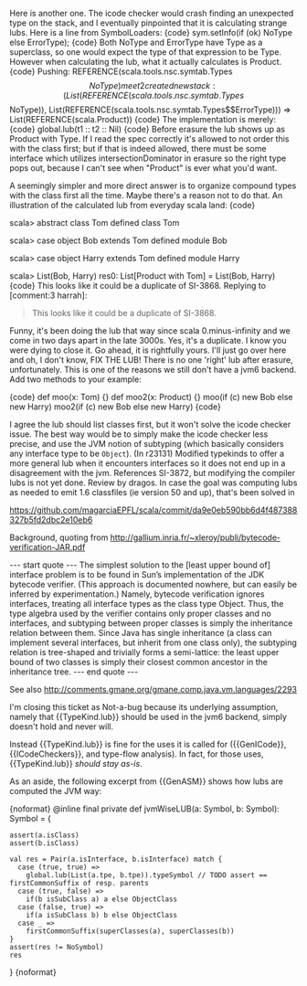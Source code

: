 Here is another one.  The icode checker would crash finding an unexpected type on the stack, and I eventually pinpointed that it is calculating strange lubs.  Here is a line from SymbolLoaders:
{code}
sym.setInfo(if (ok) NoType else ErrorType);
{code}
Both NoType and ErrorType have Type as a superclass, so one would expect the type of that expression to be Type.  However when calculating the lub, what it actually calculates is Product.
{code}
Pushing: REFERENCE(scala.tools.nsc.symtab.Types$$NoType)
meet2 created new stack: (List(REFERENCE(scala.tools.nsc.symtab.Types$$NoType)),
List(REFERENCE(scala.tools.nsc.symtab.Types$$ErrorType))) =>
List(REFERENCE(scala.Product))
{code}
The implementation is merely:
{code}
global.lub(t1 :: t2 :: Nil)
{code}
Before erasure the lub shows up as Product with Type.  If I read the spec correctly it's allowed to not order this with the class first; but if that is indeed allowed, there must be some interface which utilizes intersectionDominator in erasure so the right type pops out, because I can't see when "Product" is ever what you'd want.

A seemingly simpler and more direct answer is to organize compound types with the class first all the time.  Maybe there's a reason not to do that.
An illustration of the calculated lub from everyday scala land:
{code}

scala> abstract class Tom
defined class Tom

scala> case object Bob extends Tom
defined module Bob

scala> case object Harry extends Tom
defined module Harry

scala> List(Bob, Harry)
res0: List[Product with Tom] = List(Bob, Harry)
{code}
This looks like it could be a duplicate of SI-3868.
Replying to [comment:3 harrah]:
> This looks like it could be a duplicate of SI-3868.

Funny, it's been doing the lub that way since scala 0.minus-infinity and we come in two days apart in the late 3000s.  Yes, it's a duplicate.  I know you were dying to close it.  Go ahead, it is rightfully yours.  I'll just go over here and oh, I don't know, FIX THE LUB!
There is no one 'right' lub after erasure, unfortunately. This is one of the reasons we still don't have a jvm6 backend. Add two methods to your example:

{code}
  def moo(x: Tom) {}
  def moo2(x: Product) {}
  moo(if (c) new Bob else new Harry)
  moo2(if (c) new Bob else new Harry)
{code}

I agree the lub should list classes first, but it won't solve the icode checker issue. The best way would be to simply make the icode checker less precise, and use the JVM notion of subtyping (which basically considers any interface type to be `Object`). 
(In r23131) Modified typekinds to offer a more general lub when it encounters
interfaces so it does not end up in a disagreement with the jvm.
References SI-3872, but modifying the compiler lubs is not yet done.
Review by dragos.
In case the goal was computing lubs as needed to emit 1.6 classfiles (ie version 50 and up), that's been solved in 

https://github.com/magarciaEPFL/scala/commit/da9e0eb590bb6d4f487388327b5fd2dbc2e10eb6

Background, quoting from http://gallium.inria.fr/~xleroy/publi/bytecode-verification-JAR.pdf

--- start quote ---
The simplest solution to the [least upper bound of] interface problem is to be found in Sun’s implementation of the
JDK bytecode verifier. (This approach is documented nowhere, but can easily be inferred by
experimentation.) Namely, bytecode verification ignores interfaces, treating all interface types as
the class type Object. Thus, the type algebra used by the verifier contains only proper classes
and no interfaces, and subtyping between proper classes is simply the inheritance relation between
them. Since Java has single inheritance (a class can implement several interfaces, but inherit from
one class only), the subtyping relation is tree-shaped and trivially forms a semi-lattice: the least
upper bound of two classes is simply their closest common ancestor in the inheritance tree.
--- end quote ---


See also http://comments.gmane.org/gmane.comp.java.vm.languages/2293

I'm closing this ticket as Not-a-bug because its underlying assumption, namely that {{TypeKind.lub}} should be used in the jvm6 backend, simply doesn't hold and never will. 

Instead {{TypeKind.lub}} is fine for the uses it is called for ({{GenICode}}, {{ICodeCheckers}}, and type-flow analysis). In fact, for those uses, {{TypeKind.lub}} _should stay as-is_.

As an aside, the following excerpt from {{GenASM}} shows how lubs are computed the JVM way:

{noformat}
  @inline final private def jvmWiseLUB(a: Symbol, b: Symbol): Symbol = {

    assert(a.isClass)
    assert(b.isClass)

    val res = Pair(a.isInterface, b.isInterface) match {
      case (true, true) =>
        global.lub(List(a.tpe, b.tpe)).typeSymbol // TODO assert == firstCommonSuffix of resp. parents
      case (true, false) =>
        if(b isSubClass a) a else ObjectClass
      case (false, true) =>
        if(a isSubClass b) b else ObjectClass
      case _ =>
        firstCommonSuffix(superClasses(a), superClasses(b))
    }
    assert(res != NoSymbol)
    res
  }
{noformat}

